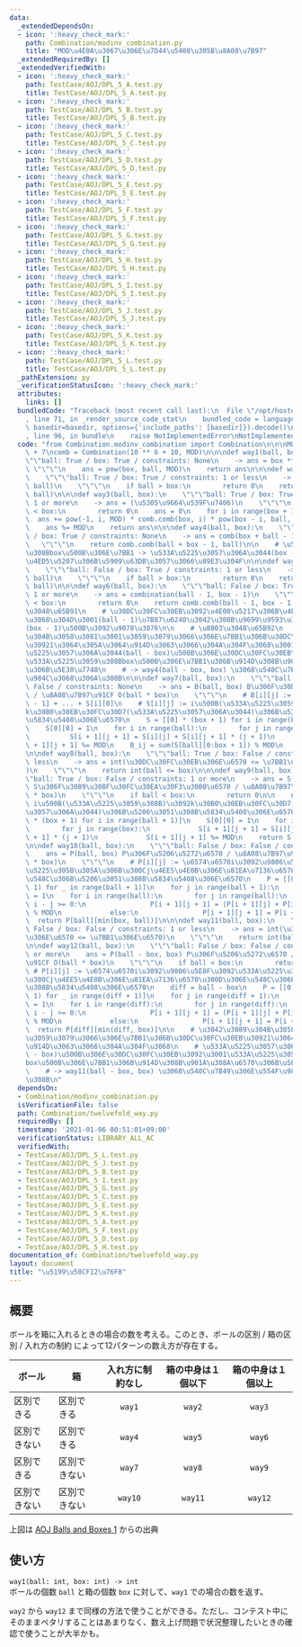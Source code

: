 ```yaml
---
data:
  _extendedDependsOn:
  - icon: ':heavy_check_mark:'
    path: Combination/modinv_combination.py
    title: "MOD\u4E0A\u3067\u306E\u7D44\u5408\u305B\u8A08\u7B97"
  _extendedRequiredBy: []
  _extendedVerifiedWith:
  - icon: ':heavy_check_mark:'
    path: TestCase/AOJ/DPL_5_A.test.py
    title: TestCase/AOJ/DPL_5_A.test.py
  - icon: ':heavy_check_mark:'
    path: TestCase/AOJ/DPL_5_B.test.py
    title: TestCase/AOJ/DPL_5_B.test.py
  - icon: ':heavy_check_mark:'
    path: TestCase/AOJ/DPL_5_C.test.py
    title: TestCase/AOJ/DPL_5_C.test.py
  - icon: ':heavy_check_mark:'
    path: TestCase/AOJ/DPL_5_D.test.py
    title: TestCase/AOJ/DPL_5_D.test.py
  - icon: ':heavy_check_mark:'
    path: TestCase/AOJ/DPL_5_E.test.py
    title: TestCase/AOJ/DPL_5_E.test.py
  - icon: ':heavy_check_mark:'
    path: TestCase/AOJ/DPL_5_F.test.py
    title: TestCase/AOJ/DPL_5_F.test.py
  - icon: ':heavy_check_mark:'
    path: TestCase/AOJ/DPL_5_G.test.py
    title: TestCase/AOJ/DPL_5_G.test.py
  - icon: ':heavy_check_mark:'
    path: TestCase/AOJ/DPL_5_H.test.py
    title: TestCase/AOJ/DPL_5_H.test.py
  - icon: ':heavy_check_mark:'
    path: TestCase/AOJ/DPL_5_I.test.py
    title: TestCase/AOJ/DPL_5_I.test.py
  - icon: ':heavy_check_mark:'
    path: TestCase/AOJ/DPL_5_J.test.py
    title: TestCase/AOJ/DPL_5_J.test.py
  - icon: ':heavy_check_mark:'
    path: TestCase/AOJ/DPL_5_K.test.py
    title: TestCase/AOJ/DPL_5_K.test.py
  - icon: ':heavy_check_mark:'
    path: TestCase/AOJ/DPL_5_L.test.py
    title: TestCase/AOJ/DPL_5_L.test.py
  _pathExtension: py
  _verificationStatusIcon: ':heavy_check_mark:'
  attributes:
    links: []
  bundledCode: "Traceback (most recent call last):\n  File \"/opt/hostedtoolcache/Python/3.9.1/x64/lib/python3.9/site-packages/onlinejudge_verify/documentation/build.py\"\
    , line 71, in _render_source_code_stat\n    bundled_code = language.bundle(stat.path,\
    \ basedir=basedir, options={'include_paths': [basedir]}).decode()\n  File \"/opt/hostedtoolcache/Python/3.9.1/x64/lib/python3.9/site-packages/onlinejudge_verify/languages/python.py\"\
    , line 96, in bundle\n    raise NotImplementedError\nNotImplementedError\n"
  code: "from Combination.modinv_combination import Combination\n\n\nMOD = 10 ** 9\
    \ + 7\ncomb = Combination(10 ** 6 + 10, MOD)\n\n\ndef way1(ball, box):\n    \"\
    \"\"ball: True / box: True / constraints: None\n    -> ans = box ** ball\n   \
    \ \"\"\"\n    ans = pow(box, ball, MOD)\n    return ans\n\n\ndef way2(ball, box):\n\
    \    \"\"\"ball: True / box: True / constraints: 1 or less\n    -> ans = perm(box,\
    \ ball)\n    \"\"\"\n    if ball > box:\n        return 0\n    return comb.perm(box,\
    \ ball)\n\n\ndef way3(ball, box):\n    \"\"\"ball: True / box: True / constraints:\
    \ 1 or more\n    -> ans = (\u5305\u9664\u539F\u7406)\n    \"\"\"\n    if ball\
    \ < box:\n        return 0\n    ans = 0\n    for i in range(box + 1):\n      \
    \  ans += pow(-1, i, MOD) * comb.comb(box, i) * pow(box - i, ball, MOD)\n    \
    \    ans %= MOD\n    return ans\n\n\ndef way4(ball, box):\n    \"\"\"ball: False\
    \ / box: True / constraints: None\n    -> ans = comb(box + ball - 1, ball)\n \
    \   \"\"\"\n    return comb.comb(ball + box - 1, ball)\n\n    # \u533A\u5225\u3059\
    \u308Bbox\u500B\u306E\u7BB1 -> \u533A\u5225\u3057\u306A\u3044(box - 1)\u500B\u306E\
    \u4ED5\u5207\u306B\u5909\u63DB\u3057\u3066\u89E3\u304F\n\n\ndef way5(ball, box):\n\
    \    \"\"\"ball: False / box: True / constraints: 1 or less\n    -> ans = comb(box,\
    \ ball)\n    \"\"\"\n    if ball > box:\n        return 0\n    return comb.comb(box,\
    \ ball)\n\n\ndef way6(ball, box):\n    \"\"\"ball: False / box: True / constraints:\
    \ 1 or more\n    -> ans = combination(ball - 1, box - 1)\n    \"\"\"\n    if ball\
    \ < box:\n        return 0\n    return comb.comb(ball - 1, box - 1)\n\n    # \u8003\
    \u3048\u65B91\n    # \u30DC\u30FC\u30EB\u3092\u4E00\u5217\u306B\u4E26\u3079\u305F\
    \u3068\u304D\u3001(ball - 1)\u7B87\u6240\u3042\u308B\u9699\u9593\u304B\u3089\u3001\
    (box - 1)\u500B\u3092\u9078\u3076\n\n    # \u8003\u3048\u65B92\n    # \u3042\u3089\
    \u304B\u3058\u3081\u3001\u3059\u3079\u3066\u306E\u7BB1\u306B\u30DC\u30FC\u30EB\
    \u30921\u3064\u305A\u3064\u914D\u3063\u3066\u304A\u304F\u3068\u3001\n    # \u533A\
    \u5225\u3057\u306A\u3044(ball - box)\u500B\u306E\u30DC\u30FC\u30EB\u3092\u3001\
    \u533A\u5225\u3059\u308Bbox\u500B\u306E\u7BB1\u306B\u914D\u308B\u901A\u308A\u6570\
    \u306B\u5E30\u7740\n    # -> way4(ball - box, box) \u3068\u540C\u7B49\u306E\u554F\
    \u984C\u3068\u306A\u308B\n\n\ndef way7(ball, box):\n    \"\"\"ball: True / box:\
    \ False / constraints: None\n    -> ans = B(ball, box) B\u306F\u30D9\u30EB\u6570\
    \ / \u8A08\u7B97\u91CF O(ball * box)\n    \"\"\"\n    # B[i][j] := S[i][j] + S[i][j\
    \ - 1] + ... + S[i][0]\n    # S[i][j] := i\u500B(\u533A\u5225\u3059\u308B)\u3092\
    k\u30B0\u30EB\u30FC\u30D7(\u533A\u5225\u3057\u306A\u3044)\u306B\u5206\u3051\u308B\
    \u5834\u5408\u306E\u6570\n    S = [[0] * (box + 1) for i in range(ball + 1)]\n\
    \    S[0][0] = 1\n    for i in range(ball):\n        for j in range(box):\n  \
    \          S[i + 1][j + 1] = S[i][j] + S[i][j + 1] * (j + 1)\n            S[i\
    \ + 1][j + 1] %= MOD\n    B_ij = sum(S[ball][0:box + 1]) % MOD\n    return B_ij\n\
    \n\ndef way8(ball, box):\n    \"\"\"ball: True / box: False / constraints: 1 or\
    \ less\n    -> ans = int(\u30DC\u30FC\u30EB\u306E\u6570 <= \u7BB1\u306E\u6570\
    )\n    \"\"\"\n    return int(ball <= box)\n\n\ndef way9(ball, box):\n    \"\"\
    \"ball: True / box: False / constraints: 1 or more\n    -> ans = S(ball, box)\
    \ S\u306F\u30B9\u30BF\u30FC\u30EA\u30F3\u30B0\u6570 / \u8A08\u7B97\u91CF O(ball\
    \ * box)\n    \"\"\"\n    if ball < box:\n        return 0\n\n    # S[i][j] :=\
    \ i\u500B(\u533A\u5225\u3059\u308B)\u3092k\u30B0\u30EB\u30FC\u30D7(\u533A\u5225\
    \u3057\u306A\u3044)\u306B\u5206\u3051\u308B\u5834\u5408\u306E\u6570\n    S = [[0]\
    \ * (box + 1) for i in range(ball + 1)]\n    S[0][0] = 1\n    for i in range(ball):\n\
    \        for j in range(box):\n            S[i + 1][j + 1] = S[i][j] + S[i][j\
    \ + 1] * (j + 1)\n            S[i + 1][j + 1] %= MOD\n    return S[ball][box]\n\
    \n\ndef way10(ball, box):\n    \"\"\"ball: False / box: False / constraints: None\n\
    \    ans = P(ball, box) P\u306F\u5206\u5272\u6570 / \u8A08\u7B97\u91CF O(ball\
    \ * box)\n    \"\"\"\n    # P[i][j] := \u6574\u6570i\u3092\u9806\u5E8F\u3092\u533A\
    \u5225\u305B\u305A\u306B\u300Cj\u4EE5\u4E0B\u306E\u81EA\u7136\u6570\u300D\u306E\
    \u548C\u306B\u5206\u3051\u308B\u5834\u5408\u306E\u6570\n    P = [[0] * (ball +\
    \ 1) for _ in range(ball + 1)]\n    for j in range(ball + 1):\n        P[0][j]\
    \ = 1\n    for i in range(ball):\n        for j in range(ball):\n            if\
    \ i - j >= 0:\n                P[i + 1][j + 1] = (P[i + 1][j] + P[i - j][j + 1])\
    \ % MOD\n            else:\n                P[i + 1][j + 1] = P[i + 1][j]\n  \
    \  return P[ball][min(box, ball)]\n\n\ndef way11(ball, box):\n    \"\"\"ball:\
    \ False / box: False / constraints: 1 or less\n    -> ans = int(\u30DC\u30FC\u30EB\
    \u306E\u6570 <= \u7BB1\u306E\u6570)\n    \"\"\"\n    return int(ball <= box)\n\
    \n\ndef way12(ball, box):\n    \"\"\"ball: False / box: False / constraints: 1\
    \ or more\n    ans = P(ball - box, box) P\u306F\u5206\u5272\u6570 / \u8A08\u7B97\
    \u91CF O(ball * box)\n    \"\"\"\n    if ball < box:\n        return 0\n\n   \
    \ # P[i][j] := \u6574\u6570i\u3092\u9806\u5E8F\u3092\u533A\u5225\u305B\u305A\u306B\
    \u300Cj\u4EE5\u4E0B\u306E\u81EA\u7136\u6570\u300D\u306E\u548C\u306B\u5206\u3051\
    \u308B\u5834\u5408\u306E\u6570\n    diff = ball - box\n    P = [[0] * (diff +\
    \ 1) for _ in range(diff + 1)]\n    for j in range(diff + 1):\n        P[0][j]\
    \ = 1\n    for i in range(diff):\n        for j in range(diff):\n            if\
    \ i - j >= 0:\n                P[i + 1][j + 1] = (P[i + 1][j] + P[i - j][j + 1])\
    \ % MOD\n            else:\n                P[i + 1][j + 1] = P[i + 1][j]\n  \
    \  return P[diff][min(diff, box)]\n\n    # \u3042\u3089\u304B\u3058\u3081\u3001\
    \u3059\u3079\u3066\u306E\u7BB1\u306B\u30DC\u30FC\u30EB\u30921\u3064\u305A\u3064\
    \u914D\u3063\u3066\u304A\u304F\u3068\n    # \u533A\u5225\u3057\u306A\u3044(ball\
    \ - box)\u500B\u306E\u30DC\u30FC\u30EB\u3092\u3001\u533A\u5225\u3057\u306A\u3044\
    box\u500B\u306E\u7BB1\u306B\u914D\u308B\u901A\u308A\u6570\u306B\u5E30\u7740\n\
    \    # -> way11(ball - box, box) \u3068\u540C\u7B49\u306E\u554F\u984C\u3068\u306A\
    \u308B\n"
  dependsOn:
  - Combination/modinv_combination.py
  isVerificationFile: false
  path: Combination/twelvefold_way.py
  requiredBy: []
  timestamp: '2021-01-06 00:51:01+09:00'
  verificationStatus: LIBRARY_ALL_AC
  verifiedWith:
  - TestCase/AOJ/DPL_5_L.test.py
  - TestCase/AOJ/DPL_5_J.test.py
  - TestCase/AOJ/DPL_5_B.test.py
  - TestCase/AOJ/DPL_5_I.test.py
  - TestCase/AOJ/DPL_5_G.test.py
  - TestCase/AOJ/DPL_5_C.test.py
  - TestCase/AOJ/DPL_5_E.test.py
  - TestCase/AOJ/DPL_5_K.test.py
  - TestCase/AOJ/DPL_5_A.test.py
  - TestCase/AOJ/DPL_5_F.test.py
  - TestCase/AOJ/DPL_5_D.test.py
  - TestCase/AOJ/DPL_5_H.test.py
documentation_of: Combination/twelvefold_way.py
layout: document
title: "\u5199\u50CF12\u76F8"
---
```

## 概要
ボールを箱に入れるときの場合の数を考える。このとき、ボールの区別 / 箱の区別 / 入れ方の制約 によって12パターンの数え方が存在する。

| ボール | 箱 | 入れ方に制約なし | 箱の中身は１個以下 | 箱の中身は１個以上 |
|----|----|:----:|:----:|:----:|
| 区別できる | 区別できる | `way1` | `way2` | `way3` |
| 区別できない | 区別できる | `way4` | `way5` | `way6` |
| 区別できる | 区別できない | `way7` | `way8` | `way9` |
| 区別できない | 区別できない | `way10` | `way11` | `way12` |

上図は [AOJ Balls and Boxes 1](http://judge.u-aizu.ac.jp/onlinejudge/description.jsp?id=DPL_5_A&lang=ja) からの出典

## 使い方
`way1(ball: int, box: int) -> int`  
ボールの個数 `ball` と箱の個数 `box` に対して、`way1` での場合の数を返す。

`way2` から `way12` まで同様の方法で使うことができる。ただし、コンテスト中にそのままペタリすることはあまりなく、数え上げ問題で状況整理したいときの確認で使うことが大半かも。

